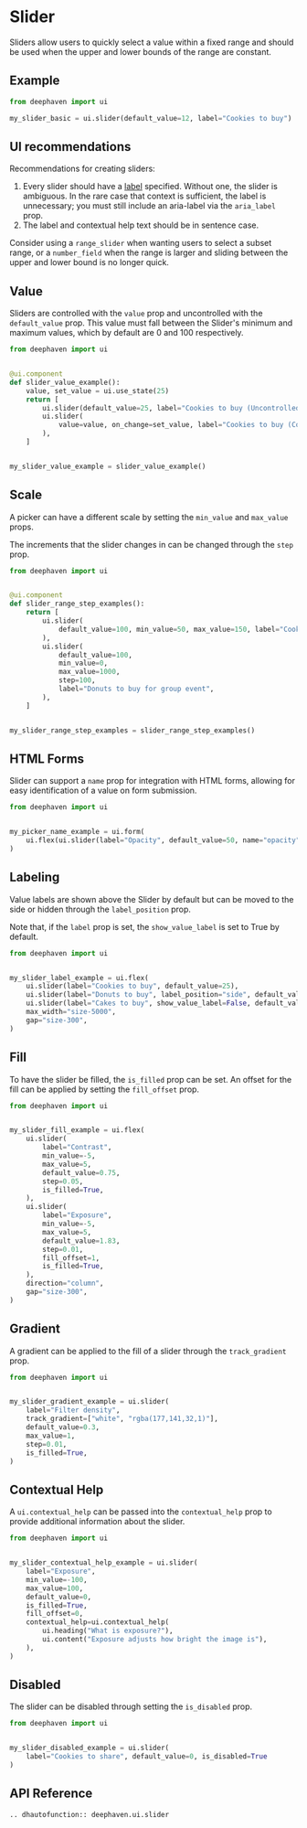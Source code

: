 # Slider

Sliders allow users to quickly select a value within a fixed range and should be used when the upper and lower bounds of the range are constant.


## Example

```python
from deephaven import ui

my_slider_basic = ui.slider(default_value=12, label="Cookies to buy")
```


## UI recommendations

Recommendations for creating sliders:

1. Every slider should have a [label](#labeling) specified. Without one, the slider is ambiguous. In the rare case that context is sufficient, the label is unnecessary; you must still include an aria-label via the `aria_label` prop.
2. The label and contextual help text should be in sentence case.

Consider using a `range_slider` when wanting users to select a subset range, or a `number_field` when the range is larger and sliding between the upper and lower bound is no longer quick.


## Value

Sliders are controlled with the `value` prop and uncontrolled with the `default_value` prop. This value must fall between the Slider's minimum and maximum values, which by default are 0 and 100 respectively.

```python
from deephaven import ui


@ui.component
def slider_value_example():
    value, set_value = ui.use_state(25)
    return [
        ui.slider(default_value=25, label="Cookies to buy (Uncontrolled)"),
        ui.slider(
            value=value, on_change=set_value, label="Cookies to buy (Controlled)"
        ),
    ]


my_slider_value_example = slider_value_example()
```


## Scale

A picker can have a different scale by setting the `min_value` and `max_value` props.

The increments that the slider changes in can be changed through the `step` prop.

```python
from deephaven import ui


@ui.component
def slider_range_step_examples():
    return [
        ui.slider(
            default_value=100, min_value=50, max_value=150, label="Cookies to buy"
        ),
        ui.slider(
            default_value=100,
            min_value=0,
            max_value=1000,
            step=100,
            label="Donuts to buy for group event",
        ),
    ]


my_slider_range_step_examples = slider_range_step_examples()
```


## HTML Forms

Slider can support a `name` prop for integration with HTML forms, allowing for easy identification of a value on form submission.

```python
from deephaven import ui


my_picker_name_example = ui.form(
    ui.flex(ui.slider(label="Opacity", default_value=50, name="opacity"))
)
```


## Labeling

Value labels are shown above the Slider by default but can be moved to the side or hidden through the `label_position` prop.

Note that, if the `label` prop is set, the `show_value_label` is set to True by default.

```python
from deephaven import ui


my_slider_label_example = ui.flex(
    ui.slider(label="Cookies to buy", default_value=25),
    ui.slider(label="Donuts to buy", label_position="side", default_value=25),
    ui.slider(label="Cakes to buy", show_value_label=False, default_value=25),
    max_width="size-5000",
    gap="size-300",
)
```


## Fill

To have the slider be filled, the `is_filled` prop can be set. An offset for the fill can be applied by setting the `fill_offset` prop.

```python
from deephaven import ui


my_slider_fill_example = ui.flex(
    ui.slider(
        label="Contrast",
        min_value=-5,
        max_value=5,
        default_value=0.75,
        step=0.05,
        is_filled=True,
    ),
    ui.slider(
        label="Exposure",
        min_value=-5,
        max_value=5,
        default_value=1.83,
        step=0.01,
        fill_offset=1,
        is_filled=True,
    ),
    direction="column",
    gap="size-300",
)
```


## Gradient

A gradient can be applied to the fill of a slider through the `track_gradient` prop.

```python
from deephaven import ui


my_slider_gradient_example = ui.slider(
    label="Filter density",
    track_gradient=["white", "rgba(177,141,32,1)"],
    default_value=0.3,
    max_value=1,
    step=0.01,
    is_filled=True,
)
```


## Contextual Help

A `ui.contextual_help` can be passed into the `contextual_help` prop to provide additional information about the slider.

```python
from deephaven import ui


my_slider_contextual_help_example = ui.slider(
    label="Exposure",
    min_value=-100,
    max_value=100,
    default_value=0,
    is_filled=True,
    fill_offset=0,
    contextual_help=ui.contextual_help(
        ui.heading("What is exposure?"),
        ui.content("Exposure adjusts how bright the image is"),
    ),
)
```

## Disabled

The slider can be disabled through setting the `is_disabled` prop. 

```python
from deephaven import ui


my_slider_disabled_example = ui.slider(
    label="Cookies to share", default_value=0, is_disabled=True
)
```


## API Reference

```{eval-rst}
.. dhautofunction:: deephaven.ui.slider
```